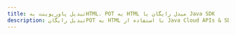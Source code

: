 ---title: تبدیل پاورپوینت بهHTML، POT به HTML مبدل رایگان یا Java SDKdescription: تبدیل رایگانPOT به HTML با استفاده از Java Cloud APIs & SDK. همچنین اسناد Microsoft PowerPoint را در Cloud ایجاد، ویرایش و رندر کنید.---